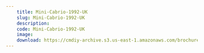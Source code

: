 ```yaml
---
    title: Mini-Cabrio-1992-UK
    slug: Mini-Cabrio-1992-UK
    description:
    code: Mini-Cabrio-1992-UK
    image:
    download: https://cmdiy-archive.s3.us-east-1.amazonaws.com/brochures/documents/Mini-Cabrio-1992-UK.pdf
---
```

<!-- Content of the page -->

##
        